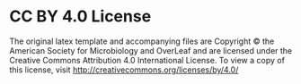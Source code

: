 # CC BY 4.0 License

The original latex template and accompanying files are 
Copyright © the American Society for Microbiology and OverLeaf and
are licensed under the Creative Commons Attribution 4.0 International License. 
To view a copy of this license, visit http://creativecommons.org/licenses/by/4.0/
